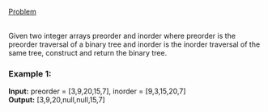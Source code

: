 [Problem](https://leetcode.com/problems/construct-binary-tree-from-preorder-and-inorder-traversal/description/?envType=study-plan-v2&envId=top-interview-150)<br/><br/>

Given two integer arrays preorder and inorder where preorder is the preorder traversal of a binary tree and inorder is the inorder traversal of the same tree, construct and return the binary tree.<br/>


### Example 1:


**Input:** preorder = [3,9,20,15,7], inorder = [9,3,15,20,7]<br/>
**Output:** [3,9,20,null,null,15,7]<br/>